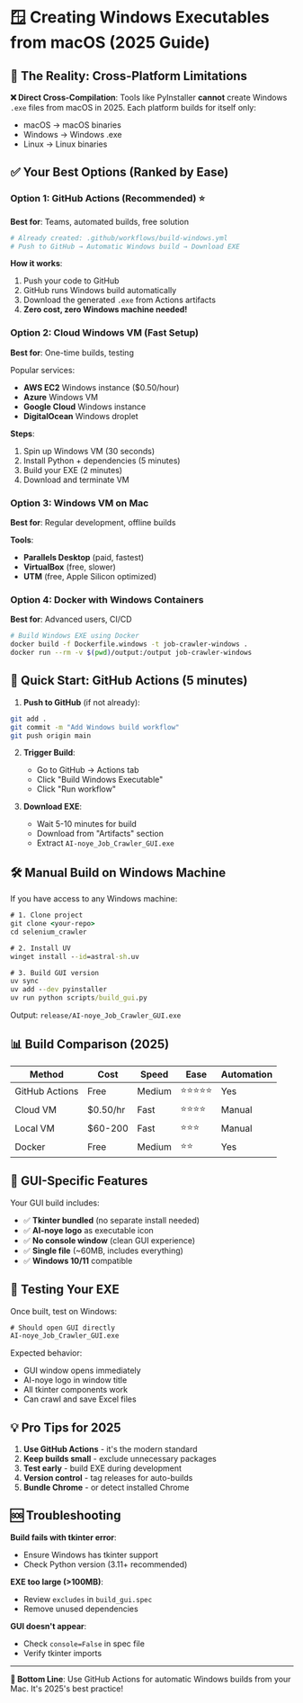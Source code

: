 # 🪟 Creating Windows Executables from macOS (2025 Guide)

## 🎯 **The Reality: Cross-Platform Limitations**

**❌ Direct Cross-Compilation**: Tools like PyInstaller **cannot** create Windows `.exe` files from macOS in 2025. Each platform builds for itself only:
- macOS → macOS binaries
- Windows → Windows .exe 
- Linux → Linux binaries

## ✅ **Your Best Options (Ranked by Ease)**

### **Option 1: GitHub Actions (Recommended) ⭐**
**Best for**: Teams, automated builds, free solution

```yaml
# Already created: .github/workflows/build-windows.yml
# Push to GitHub → Automatic Windows build → Download EXE
```

**How it works**:
1. Push your code to GitHub
2. GitHub runs Windows build automatically
3. Download the generated `.exe` from Actions artifacts
4. **Zero cost, zero Windows machine needed!**

### **Option 2: Cloud Windows VM (Fast Setup)**
**Best for**: One-time builds, testing

Popular services:
- **AWS EC2** Windows instance ($0.50/hour)
- **Azure** Windows VM 
- **Google Cloud** Windows instance
- **DigitalOcean** Windows droplet

**Steps**:
1. Spin up Windows VM (30 seconds)
2. Install Python + dependencies (5 minutes)
3. Build your EXE (2 minutes)
4. Download and terminate VM

### **Option 3: Windows VM on Mac**
**Best for**: Regular development, offline builds

**Tools**:
- **Parallels Desktop** (paid, fastest)
- **VirtualBox** (free, slower)
- **UTM** (free, Apple Silicon optimized)

### **Option 4: Docker with Windows Containers**
**Best for**: Advanced users, CI/CD

```bash
# Build Windows EXE using Docker
docker build -f Dockerfile.windows -t job-crawler-windows .
docker run --rm -v $(pwd)/output:/output job-crawler-windows
```

## 🚀 **Quick Start: GitHub Actions (5 minutes)**

1. **Push to GitHub** (if not already):
```bash
git add .
git commit -m "Add Windows build workflow"
git push origin main
```

2. **Trigger Build**:
   - Go to GitHub → Actions tab
   - Click "Build Windows Executable"
   - Click "Run workflow"

3. **Download EXE**:
   - Wait 5-10 minutes for build
   - Download from "Artifacts" section
   - Extract `AI-noye_Job_Crawler_GUI.exe`

## 🛠️ **Manual Build on Windows Machine**

If you have access to any Windows machine:

```cmd
# 1. Clone project
git clone <your-repo>
cd selenium_crawler

# 2. Install UV
winget install --id=astral-sh.uv

# 3. Build GUI version
uv sync
uv add --dev pyinstaller
uv run python scripts/build_gui.py
```

Output: `release/AI-noye_Job_Crawler_GUI.exe`

## 📊 **Build Comparison (2025)**

| Method | Cost | Speed | Ease | Automation |
|--------|------|-------|------|------------|
| GitHub Actions | Free | Medium | ⭐⭐⭐⭐⭐ | Yes |
| Cloud VM | $0.50/hr | Fast | ⭐⭐⭐⭐ | Manual |
| Local VM | $60-200 | Fast | ⭐⭐⭐ | Manual |
| Docker | Free | Medium | ⭐⭐ | Yes |

## 🎨 **GUI-Specific Features**

Your GUI build includes:
- ✅ **Tkinter bundled** (no separate install needed)
- ✅ **AI-noye logo** as executable icon
- ✅ **No console window** (clean GUI experience)  
- ✅ **Single file** (~60MB, includes everything)
- ✅ **Windows 10/11** compatible

## 🔧 **Testing Your EXE**

Once built, test on Windows:
```cmd
# Should open GUI directly
AI-noye_Job_Crawler_GUI.exe
```

Expected behavior:
- GUI window opens immediately
- AI-noye logo in window title
- All tkinter components work
- Can crawl and save Excel files

## 💡 **Pro Tips for 2025**

1. **Use GitHub Actions** - it's the modern standard
2. **Keep builds small** - exclude unnecessary packages
3. **Test early** - build EXE during development 
4. **Version control** - tag releases for auto-builds
5. **Bundle Chrome** - or detect installed Chrome

## 🆘 **Troubleshooting**

**Build fails with tkinter error**:
- Ensure Windows has tkinter support
- Check Python version (3.11+ recommended)

**EXE too large (>100MB)**:
- Review `excludes` in `build_gui.spec`
- Remove unused dependencies

**GUI doesn't appear**:
- Check `console=False` in spec file
- Verify tkinter imports

---

**🎉 Bottom Line**: Use GitHub Actions for automatic Windows builds from your Mac. It's 2025's best practice!
